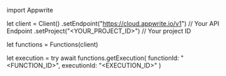 import Appwrite

let client = Client()
    .setEndpoint("https://cloud.appwrite.io/v1") // Your API Endpoint
    .setProject("&lt;YOUR_PROJECT_ID&gt;") // Your project ID

let functions = Functions(client)

let execution = try await functions.getExecution(
    functionId: "<FUNCTION_ID>",
    executionId: "<EXECUTION_ID>"
)

